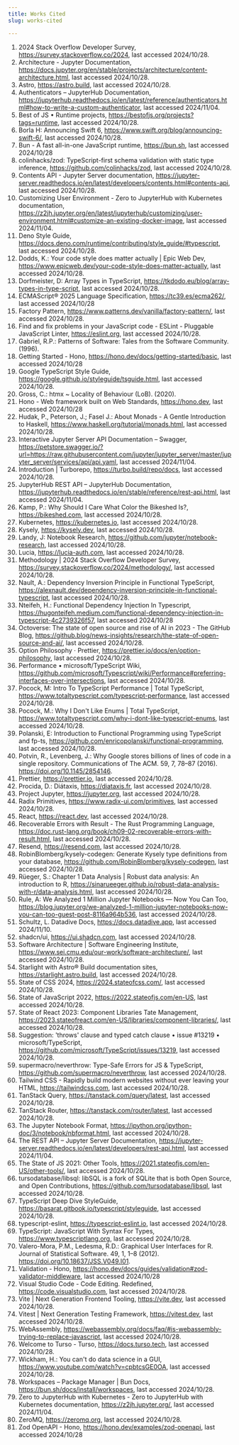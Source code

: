 ```yaml
---
title: Works Cited
slug: works-cited

---
```


<!-- This file is generated by the citation integration. Do not edit manually. -->

1. 2024 Stack Overflow Developer Survey, https://survey.stackoverflow.co/2024, last accessed 2024/10/28.
2. Architecture - Jupyter Documentation, https://docs.jupyter.org/en/stable/projects/architecture/content-architecture.html, last accessed 2024/10/28.
3. Astro, https://astro.build, last accessed 2024/10/28.
4. Authenticators – JupyterHub Documentation, https://jupyterhub.readthedocs.io/en/latest/reference/authenticators.html#how-to-write-a-custom-authenticator, last accessed 2024/11/04.
5. Best of JS • Runtime projects, https://bestofjs.org/projects?tags=runtime, last accessed 2024/10/28.
6. Borla H: Announcing Swift 6, https://www.swift.org/blog/announcing-swift-6/, last accessed 2024/10/28.
7. Bun - A fast all-in-one JavaScript runtime, https://bun.sh, last accessed 2024/10/28
8. colinhacks/zod: TypeScript-first schema validation with static type inference, https://github.com/colinhacks/zod, last accessed 2024/10/28.
9. Contents API - Jupyter Server documentation, https://jupyter-server.readthedocs.io/en/latest/developers/contents.html#contents-api, last accessed 2024/10/28.
10. Customizing User Environment - Zero to JupyterHub with Kubernetes documentation, https://z2jh.jupyter.org/en/latest/jupyterhub/customizing/user-environment.html#customize-an-existing-docker-image, last accessed 2024/11/04.
11. Deno Style Guide, https://docs.deno.com/runtime/contributing/style_guide/#typescript, last accessed 2024/10/28.
12. Dodds, K.: Your code style does matter actually | Epic Web Dev, https://www.epicweb.dev/your-code-style-does-matter-actually, last accessed 2024/10/28.
13. Dorfmeister, D: Array Types in TypeScript, https://tkdodo.eu/blog/array-types-in-type-script, last accessed 2024/10/28.
14. ECMAScript® 2025 Language Specification, https://tc39.es/ecma262/, last accessed 2024/10/28
15. Factory Pattern, https://www.patterns.dev/vanilla/factory-pattern/, last accessed 2024/10/28.
16. Find and fix problems in your JavaScript code - ESLint - Pluggable JavaScript Linter, https://eslint.org, last accessed 2024/10/28.
17. Gabriel, R.P.: Patterns of Software: Tales from the Software Community. (1996).
18. Getting Started - Hono, https://hono.dev/docs/getting-started/basic, last accessed 2024/10/28
19. Google TypeScript Style Guide, https://google.github.io/styleguide/tsguide.html, last accessed 2024/10/28.
20. Gross, C.: htmx ~ Locality of Behaviour (LoB). (2020).
21. Hono - Web framework built on Web Standards, https://hono.dev, last accessed 2024/10/28
22. Hudak, P., Peterson, J.; Fasel J.: About Monads - A Gentle Introduction to Haskell, https://www.haskell.org/tutorial/monads.html, last accessed 2024/10/28.
23. Interactive Jupyter Server API Documentation – Swagger, https://petstore.swagger.io/?url=https://raw.githubusercontent.com/jupyter/jupyter_server/master/jupyter_server/services/api/api.yaml, last accessed 2024/11/04.
24. Introduction | Turborepo, https://turbo.build/repo/docs, last accessed 2024/10/28.
25. JupyterHub REST API – JupyterHub Documentation, https://jupyterhub.readthedocs.io/en/stable/reference/rest-api.html, last accessed 2024/11/04.
26. Kamp, P.: Why Should I Care What Color the Bikeshed Is?, https://bikeshed.com, last accessed 2024/10/28.
27. Kubernetes, https://kubernetes.io, last accessed 2024/10/28.
28. Kysely, https://kysely.dev, last accessed 2024/10/28.
29. Landy, J: Notebook Research, https://github.com/jupyter/notebook-research, last accessed 2024/10/28.
30. Lucia, https://lucia-auth.com, last accessed 2024/10/28.
31. Methodology | 2024 Stack Overflow Developer Survey, https://survey.stackoverflow.co/2024/methodology/, last accessed 2024/10/28.
32. Nault, A.: Dependency Inversion Principle in Functional TypeScript, https://alexnault.dev/dependency-inversion-principle-in-functional-typescript, last accessed 2024/10/28.
33. Nteifeh, H.: Functional Dependency Injection In Typescript, https://hugonteifeh.medium.com/functional-dependency-injection-in-typescript-4c2739326f57, last accessed 2024/10/28
34. Octoverse: The state of open source and rise of AI in 2023 - The GitHub Blog, https://github.blog/news-insights/research/the-state-of-open-source-and-ai/, last accessed 2024/10/28.
35. Option Philosophy ⋅ Prettier, https://prettier.io/docs/en/option-philosophy, last accessed 2024/10/28.
36. Performance • microsoft/TypeScript Wiki, https://github.com/microsoft/Typescript/wiki/Performance#preferring-interfaces-over-intersections, last accessed 2024/10/28.
37. Pocock, M: Intro To TypeScript Performance | Total TypeScript, https://www.totaltypescript.com/typescript-performance, last accessed 2024/10/28.
38. Pocock, M.: Why I Don't Like Enums | Total TypeScript, https://www.totaltypescript.com/why-i-dont-like-typescript-enums, last accessed 2024/10/28.
39. Polanski, E: Introduction to Functional Programming using TypeScript and fp-ts, https://github.com/enricopolanski/functional-programming, last accessed 2024/10/28.
40. Potvin, R., Levenberg, J.: Why Google stores billions of lines of code in a single repository. Communications of The ACM. 59, 7, 78–87 (2016). https://doi.org/10.1145/2854146.
41. Prettier, https://prettier.io, last accessed 2024/10/28.
42. Procida, D.: Diátaxis, https://diataxis.fr, last accessed 2024/10/28.
43. Project Jupyter, https://jupyter.org, last accessed 2024/10/28.
44. Radix Primitives, https://www.radix-ui.com/primitives, last accessed 2024/10/28.
45. React, https://react.dev, last accessed 2024/10/28.
46. Recoverable Errors with Result - The Rust Programming Language, https://doc.rust-lang.org/book/ch09-02-recoverable-errors-with-result.html, last accessed 2024/10/28.
47. Resend, https://resend.com, last accessed 2024/10/28.
48. RobinBlomberg/kysely-codegen: Generate Kysely type definitions from your database, https://github.com/RobinBlomberg/kysely-codegen, last accessed 2024/10/28.
49. Rüeger, S.: Chapter 1 Data Analysis | Robust data analysis: An introduction to R, https://sinarueeger.github.io/robust-data-analysis-with-r/data-analysis.html, last accessed 2024/10/28.
50. Rule, A: We Analyzed 1 Million Jupyter Notebooks — Now You Can Too, https://blog.jupyter.org/we-analyzed-1-million-jupyter-notebooks-now-you-can-too-guest-post-8116a964b536, last accessed 2024/10/28.
51. Schultz, L. Datadive Docs, https://docs.datadive.app, last accessed 2024/11/10.
52. shadcn/ui, https://ui.shadcn.com, last accessed 2024/10/28.
53. Software Architecture | Software Engineering Institute, https://www.sei.cmu.edu/our-work/software-architecture/, last accessed 2024/10/28.
54. Starlight with Astro® Build documentation sites, https://starlight.astro.build, last accessed 2024/10/28.
55. State of CSS 2024, https://2024.stateofcss.com/, last accessed 2024/10/28.
56. State of JavaScript 2022, https://2022.stateofjs.com/en-US, last accessed 2024/10/28.
57. State of React 2023: Component Libraries Tate Management, https://2023.stateofreact.com/en-US/libraries/component-libraries/, last accessed 2024/10/28.
58. Suggestion: 'throws' clause and typed catch clause • issue #13219 • microsoft/TypeScript, https://github.com/microsoft/TypeScript/issues/13219, last accessed 2024/10/28.
59. supermacro/neverthrow: Type-Safe Errors for JS & TypeScript, https://github.com/supermacro/neverthrow, last accessed 2024/10/28.
60. Tailwind CSS - Rapidly build modern websites without ever leaving your HTML, https://tailwindcss.com, last accessed 2024/10/28.
61. TanStack Query, https://tanstack.com/query/latest, last accessed 2024/10/28.
62. TanStack Router, https://tanstack.com/router/latest, last accessed 2024/10/28.
63. The Jupyter Notebook Format, https://ipython.org/ipython-doc/3/notebook/nbformat.html, last accessed 2024/10/28.
64. The REST API – Jupyter Server Documentation, https://jupyter-server.readthedocs.io/en/latest/developers/rest-api.html, last accessed 2024/11/04.
65. The State of JS 2021: Other Tools, https://2021.stateofjs.com/en-US/other-tools/, last accessed 2024/10/28.
66. tursodatabase/libsql: libSQL is a fork of SQLite that is both Open Source, and Open Contributions, https://github.com/tursodatabase/libsql, last accessed 2024/10/28.
67. TypeScript Deep Dive StyleGuide, https://basarat.gitbook.io/typescript/styleguide, last accessed 2024/10/28.
68. typescript-eslint, https://typescript-eslint.io, last accessed 2024/10/28.
69. TypeScript: JavaScript With Syntax For Types, https://www.typescriptlang.org, last accessed 2024/10/28.
70. Valero-Mora, P.M., Ledesma, R.D.: Graphical User Interfaces for R. Journal of Statistical Software. 49, 1, 1–8 (2012). https://doi.org/10.18637/JSS.V049.I01.
71. Validation - Hono, https://hono.dev/docs/guides/validation#zod-validator-middleware, last accessed 2024/10/28
72. Visual Studio Code - Code Editing. Redefined, https://code.visualstudio.com, last accessed 2024/10/28.
73. Vite | Next Generation Frontend Tooling, https://vite.dev, last accessed 2024/10/28.
74. Vitest | Next Generation Testing Framework, https://vitest.dev, last accessed 2024/10/28.
75. WebAssembly, https://webassembly.org/docs/faq/#is-webassembly-trying-to-replace-javascript, last accessed 2024/10/28.
76. Welcome to Turso - Turso, https://docs.turso.tech, last accessed 2024/10/28.
77. Wickham, H.: You can't do data science in a GUI, https://www.youtube.com/watch?v=cpbtcsGE0OA, last accessed 2024/10/28.
78. Workspaces – Package Manager | Bun Docs, https://bun.sh/docs/install/workspaces, last accessed 2024/10/28.
79. Zero to JupyterHub with Kubernetes - Zero to JupyterHub with Kubernetes documentation, https://z2jh.jupyter.org/, last accessed 2024/11/04.
80. ZeroMQ, https://zeromq.org, last accessed 2024/10/28.
81. Zod OpenAPI - Hono, https://hono.dev/examples/zod-openapi, last accessed 2024/10/28

<!-- This file is generated by the citation integration. Do not edit manually. -->
